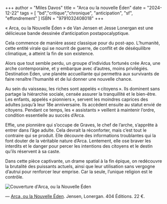 +++
author = "Miles Davos"
title = "Arca ou la nouvelle Éden"
date = "2024-12-22"
tags = [
    "bd","critique","chronique", "anticipation", "sf", "effondrement"
]
ISBN = "9791032408018"
+++

« Arca, ou la Nouvelle Éden » de Van Jensen et Jesse Lonergan est une délicieuse bande dessinée d’anticipation postapocalyptique.

Cela commence de manière assez classique pour du post-apo. L’humanité, cette entité virale qui se nourrit de guerre, de conflit et de déséquilibre climatique, a atteint la fin de son existence.

Alors que tout semble perdu, un groupe d’individus fortunés crée Arca, une arche contemporaine, et y embarque avec d’autres, moins privilégiés. Destination Eden, une planète accueillante qui permettra aux survivants de faire renaître l’humanité et de lui donner une nouvelle chance.

Au sein du vaisseau, les riches sont appelés « citoyens ». Ils dominent sans partage la hiérarchie sociale, censée assurer la tranquillité et le bien-être. Les enfants, appelés « pionniers », servent les moindres caprices des adultes jusqu’à leur 18e anniversaire. Ils accèdent ensuite au statut envié de citoyens. Pendant ce temps, les « assistants » veillent à maintenir l’ordre, condition essentielle au succès d’Arca.

Effie, une pionnière qui s’occupe de Graves, le chef de l’arche, s’apprête à entrer dans l’âge adulte. Cela devrait la réconforter, mais c’est tout le contraire qui se produit. Elle découvre des informations troublantes qui la font douter de la véritable nature d’Arca. Lentement, elle ose braver les interdits et le danger pour percer les intentions des citoyens et le destin qu’ils réservent à sa caste.

Dans cette pièce captivante, un drame spatial à la fin épique, on redécouvre la brutalité des puissants actuels, ainsi que leur utilisation sans vergogne d’autrui pour renforcer leur emprise. Car la seule, l’unique religion est le contrôle.

![Couverture d'Arca, ou la Nouvelle Éden](/images/arca-nouvelle_eden.jpeg)

—
[Arca, ou la Nouvelle Éden](https://www.lisez.com/ebook/arca-ou-la-nouvelle-eden/9791032408926). Jensen, Lonergan. 404 Éditions. 22 €.
